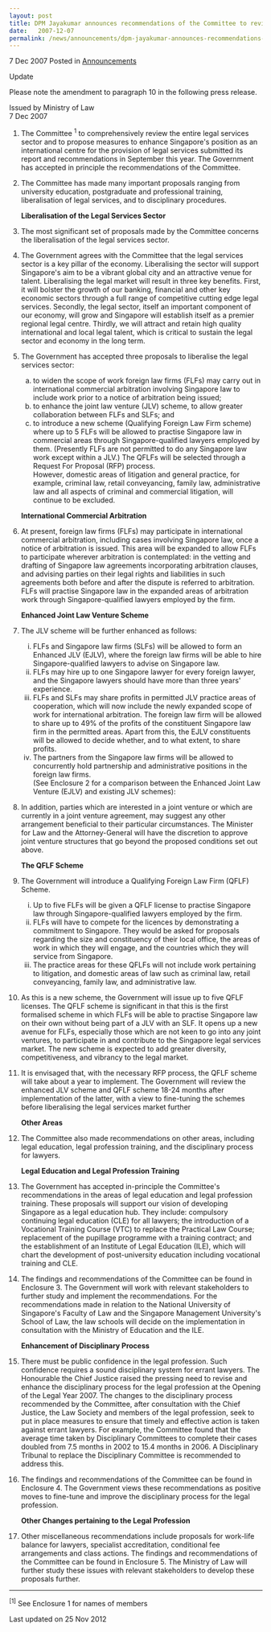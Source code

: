 ```yaml
---
layout: post
title: DPM Jayakumar announces recommendations of the Committee to review the legal services sector
date:   2007-12-07
permalink: /news/announcements/dpm-jayakumar-announces-recommendations-of-the-committee-to-review-the-legal-services-sector
---
```


7 Dec 2007 Posted in [Announcements](/news/announcements)

Update

Please note the amendment to paragraph 10 in the following press release.

Issued by Ministry of Law  
7 Dec 2007

 1. The Committee <sup>1</sup> to comprehensively review the entire legal services sector and to propose measures to enhance Singapore's position as an international centre for the provision of legal services submitted its report and recommendations in September this year. The Government has accepted in principle the recommendations of the Committee.

 2. The Committee has made many important proposals ranging from university education, postgraduate and professional training, liberalisation of legal services, and to disciplinary procedures.
    
    **Liberalisation of the Legal Services Sector**
    
 3. The most significant set of proposals made by the Committee concerns the liberalisation of the legal services sector.

 4. The Government agrees with the Committee that the legal services sector is a key pillar of the economy. Liberalising the sector will support Singapore's aim to be a vibrant global city and an attractive venue for talent. Liberalising the legal market will result in three key benefits. First, it will bolster the growth of our banking, financial and other key economic sectors through a full range of competitive cutting edge legal services. Secondly, the legal sector, itself an important component of our economy, will grow and Singapore will establish itself as a premier regional legal centre. Thirdly, we will attract and retain high quality international and local legal talent, which is critical to sustain the legal sector and economy in the long term.
 
 5. The Government has accepted three proposals to liberalise the legal services sector: 
    <ol style="list-style-type: lower-alpha">
    <li>to widen the scope of work foreign law firms (FLFs) may carry out in international commercial arbitration involving Singapore law to include work prior to a notice of arbitration being issued; </li>
    <li>to enhance the joint law venture (JLV) scheme, to allow greater collaboration between FLFs and SLFs; and </li>
    <li>to introduce a new scheme (Qualifying Foreign Law Firm scheme) where up to 5 FLFs will be allowed to practise Singapore law in commercial areas through Singapore-qualified lawyers employed by them. (Presently FLFs are not permitted to do any Singapore law work except within a JLV.) The QFLFs will be selected through a Request For Proposal (RFP) process. </li>
    <li style="list-style-type: none">However, domestic areas of litigation and general practice, for example, criminal law, retail conveyancing, family law, administrative law and all aspects of criminal and commercial litigation, will continue to be excluded.</li>
    </ol>
    
    **International Commercial Arbitration** 
    
 6. At present, foreign law firms (FLFs) may participate in international commercial arbitration, including cases involving Singapore law, once a notice of arbitration is issued. This area will be expanded to allow FLFs to participate wherever arbitration is contemplated: in the vetting and drafting of Singapore law agreements incorporating arbitration clauses, and advising parties on their legal rights and liabilities in such agreements both before and after the dispute is referred to arbitration. FLFs will practise Singapore law in the expanded areas of arbitration work through Singapore-qualified lawyers employed by the firm.
    
    **Enhanced Joint Law Venture Scheme**
 
 7. The JLV scheme will be further enhanced as follows:
    
    <ol style="list-style-type: lower-roman">
    <li>FLFs and Singapore law firms (SLFs) will be allowed to form an Enhanced JLV (EJLV), where the foreign law firms will be able to hire Singapore-qualified lawyers to advise on Singapore law.</li>

    <li>FLFs may hire up to one Singapore lawyer for every foreign lawyer, and the Singapore lawyers should have more than three years' experience. </li>

    <li>FLFs and SLFs may share profits in permitted JLV practice areas of cooperation, which will now include the newly expanded scope of work for international arbitration. The foreign law firm will be allowed to share up to 49% of the profits of the constituent Singapore law firm in the permitted areas. Apart from this, the EJLV constituents will be allowed to decide whether, and to what extent, to share profits. </li>

    <li>The partners from the Singapore law firms will be allowed to concurrently hold partnership and administrative positions in the foreign law firms.</li>

    <li style="list-style-type: none">(See Enclosure 2 for a comparison between the Enhanced Joint Law Venture (EJLV) and existing JLV schemes): </li>
    </ol>
    
 8. In addition, parties which are interested in a joint venture or which are currently in a joint venture agreement, may suggest any other arrangement beneficial to their particular circumstances. The Minister for Law and the Attorney-General will have the discretion to approve joint venture structures that go beyond the proposed conditions set out above.
    
    **The QFLF Scheme**
    
 9. The Government will introduce a Qualifying Foreign Law Firm (QFLF) Scheme.
    <ol style="list-style-type: lower-roman">
    <li>Up to five FLFs will be given a QFLF license to practise Singapore law through Singapore-qualified lawyers employed by the firm. </li>

    <li>FLFs will have to compete for the licences by demonstrating a commitment to Singapore. They would be asked for proposals regarding the size and constituency of their local office, the areas of work in which they will engage, and the countries which they will service from Singapore. </li>

    <li>The practice areas for these QFLFs will not include work pertaining to litigation, and domestic areas of law such as criminal law, retail conveyancing, family law, and administrative law. </li>
    </ol>
    
10. As this is a new scheme, the Government will issue up to five QFLF licenses. The QFLF scheme is significant in that this is the first formalised scheme in which FLFs will be able to practise Singapore law on their own without being part of a JLV with an SLF. It opens up a new avenue for FLFs, especially those which are not keen to go into any joint ventures, to participate in and contribute to the Singapore legal services market. The new scheme is expected to add greater diversity, competitiveness, and vibrancy to the legal market.

11. It is envisaged that, with the necessary RFP process, the QFLF scheme will take about a year to implement. The Government will review the enhanced JLV scheme and QFLF scheme 18-24 months after implementation of the latter, with a view to fine-tuning the schemes before liberalising the legal services market further
    
    **Other Areas**
    
12. The Committee also made recommendations on other areas, including legal education, legal profession training, and the disciplinary process for lawyers.    
    
    **Legal Education and Legal Profession Training**
    
13. The Government has accepted in-principle the Committee's recommendations in the areas of legal education and legal profession training. These proposals will support our vision of developing Singapore as a legal education hub. They include: compulsory continuing legal education (CLE) for all lawyers; the introduction of a Vocational Training Course (VTC) to replace the Practical Law Course; replacement of the pupillage programme with a training contract; and the establishment of an Institute of Legal Education (ILE), which will chart the development of post-university education including vocational training and CLE.

14. The findings and recommendations of the Committee can be found in Enclosure 3. The Government will work with relevant stakeholders to further study and implement the recommendations. For the recommendations made in relation to the National University of Singapore's Faculty of Law and the Singapore Management University's School of Law, the law schools will decide on the implementation in consultation with the Ministry of Education and the ILE.    
    
    **Enhancement of Disciplinary Process**

15. There must be public confidence in the legal profession. Such confidence requires a sound disciplinary system for errant lawyers. The Honourable the Chief Justice raised the pressing need to revise and enhance the disciplinary process for the legal profession at the Opening of the Legal Year 2007. The changes to the disciplinary process recommended by the Committee, after consultation with the Chief Justice, the Law Society and members of the legal profession, seek to put in place measures to ensure that timely and effective action is taken against errant lawyers. For example, the Committee found that the average time taken by Disciplinary Committees to complete their cases doubled from 7.5 months in 2002 to 15.4 months in 2006. A Disciplinary Tribunal to replace the Disciplinary Committee is recommended to address this.

16. The findings and recommendations of the Committee can be found in Enclosure 4. The Government views these recommendations as positive moves to fine-tune and improve the disciplinary process for the legal profession.    
    
    **Other Changes pertaining to the Legal Profession**

17. Other miscellaneous recommendations include proposals for work-life balance for lawyers, specialist accreditation, conditional fee arrangements and class actions. The findings and recommendations of the Committee can be found in Enclosure 5. The Ministry of Law will further study these issues with relevant stakeholders to develop these proposals further.

---

<sup>[1]</sup> See Enclosure 1 for names of members


<p class="right-side-updated">Last updated on 25 Nov 2012</p> 
    
    
    
    
    
    
    
 
